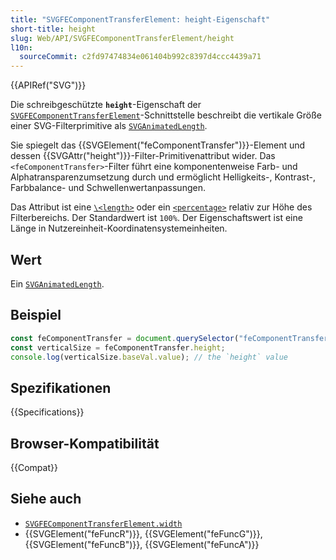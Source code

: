 ```yaml
---
title: "SVGFEComponentTransferElement: height-Eigenschaft"
short-title: height
slug: Web/API/SVGFEComponentTransferElement/height
l10n:
  sourceCommit: c2fd97474834e061404b992c8397d4ccc4439a71
---
```


{{APIRef("SVG")}}

Die schreibgeschützte **`height`**-Eigenschaft der [`SVGFEComponentTransferElement`](/de/docs/Web/API/SVGFEComponentTransferElement)-Schnittstelle beschreibt die vertikale Größe einer SVG-Filterprimitive als [`SVGAnimatedLength`](/de/docs/Web/API/SVGAnimatedLength).

Sie spiegelt das {{SVGElement("feComponentTransfer")}}-Element und dessen {{SVGAttr("height")}}-Filter-Primitivenattribut wider. Das `<feComponentTransfer>`-Filter führt eine komponentenweise Farb- und Alphatransparenzumsetzung durch und ermöglicht Helligkeits-, Kontrast-, Farbbalance- und Schwellenwertanpassungen.

Das Attribut ist eine [`\<length>`](/de/docs/Web/SVG/Guides/Content_type#length) oder ein [`<percentage>`](/de/docs/Web/SVG/Guides/Content_type#percentage) relativ zur Höhe des Filterbereichs. Der Standardwert ist `100%`. Der Eigenschaftswert ist eine Länge in Nutzereinheit-Koordinatensystemeinheiten.

## Wert

Ein [`SVGAnimatedLength`](/de/docs/Web/API/SVGAnimatedLength).

## Beispiel

```js
const feComponentTransfer = document.querySelector("feComponentTransfer");
const verticalSize = feComponentTransfer.height;
console.log(verticalSize.baseVal.value); // the `height` value
```

## Spezifikationen

{{Specifications}}

## Browser-Kompatibilität

{{Compat}}

## Siehe auch

- [`SVGFEComponentTransferElement.width`](/de/docs/Web/API/SVGFEComponentTransferElement/width)
- {{SVGElement("feFuncR")}}, {{SVGElement("feFuncG")}}, {{SVGElement("feFuncB")}}, {{SVGElement("feFuncA")}}
